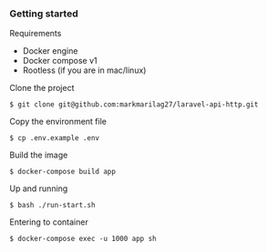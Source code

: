 ### Getting started
Requirements
- Docker engine
- Docker compose v1
- Rootless (if you are in mac/linux)

Clone the project
```
$ git clone git@github.com:markmarilag27/laravel-api-http.git
```
Copy the environment file
```
$ cp .env.example .env
```
Build the image
```
$ docker-compose build app
```
Up and running
```
$ bash ./run-start.sh
```
Entering to container
```
$ docker-compose exec -u 1000 app sh
```
